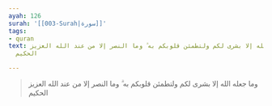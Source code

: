 ```yaml
---
ayah: 126
surah: '[[003-Surah|سورة]]'
tags:
- quran
text: وما جعله الله إلا بشرى لكم ولتطمئن قلوبكم به ۗ وما النصر إلا من عند الله العزيز
  الحكيم

---
```

> وما جعله الله إلا بشرى لكم ولتطمئن قلوبكم به ۗ وما النصر إلا من عند الله العزيز الحكيم
